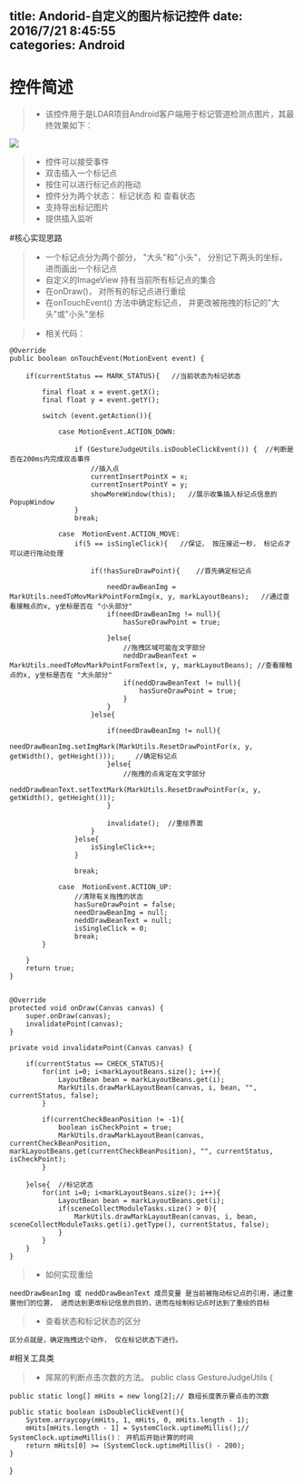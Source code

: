 title: Andorid-自定义的图片标记控件
date: 2016/7/21 8:45:55  
categories: Android
---

# 控件简述
>- 该控件用于是LDAR项目Android客户端用于标记管道检测点图片，其最终效果如下：

![](http://7xrbxa.com1.z0.glb.clouddn.com/Android-%E6%A3%80%E6%B5%8B%E7%82%B9%E6%A0%87%E8%AE%B0%E7%95%8C%E9%9D%A2.jpg)

>- 控件可以接受事件
>- 双击插入一个标记点
>- 按住可以进行标记点的拖动
>- 控件分为两个状态： 标记状态 和 查看状态
>- 支持导出标记图片
>- 提供插入监听


#核心实现思路
>- 一个标记点分为两个部分， "大头"和"小头"， 分别记下两头的坐标， 进而画出一个标记点
>- 自定义的ImageView 持有当前所有标记点的集合
>- 在onDraw()， 对所有的标记点进行重绘
>- 在onTouchEvent() 方法中确定标记点， 并更改被拖拽的标记的"大头"或"小头"坐标

>- 相关代码： 


	@Override
    public boolean onTouchEvent(MotionEvent event) {

        if(currentStatus == MARK_STATUS){   //当前状态为标记状态

            final float x = event.getX();
            final float y = event.getY();

            switch (event.getAction()){

                case MotionEvent.ACTION_DOWN:

                    if (GestureJudgeUtils.isDoubleClickEvent()) {  //判断是否在200ms内完成双击事件
                        //插入点
                        currentInsertPointX = x;
                        currentInsertPointY = y;
                        showMoreWindow(this);   //展示收集插入标记点信息的PopupWindow
                    }
                    break;

                case  MotionEvent.ACTION_MOVE:
                    if(5 == isSingleClick){   //保证， 按压接近一秒， 标记点才可以进行拖动处理

                        if(!hasSureDrawPoint){    //首先确定标记点

                            needDrawBeanImg =  MarkUtils.needToMovMarkPointFormImg(x, y, markLayoutBeans);   //通过查看接触点的x, y坐标是否在 "小头部分"
                            if(needDrawBeanImg != null){
                                hasSureDrawPoint = true;

                            }else{
                                //拖拽区域可能在文字部分
                                neddDrawBeanText =  MarkUtils.needToMovMarkPointFormText(x, y, markLayoutBeans); //查看接触点的x, y坐标是否在 "大头部分"
                                if(neddDrawBeanText != null){
                                    hasSureDrawPoint = true;
                                }
                            }
                        }else{

                            if(needDrawBeanImg != null){
                                needDrawBeanImg.setImgMark(MarkUtils.ResetDrawPointFor(x, y, getWidth(), getHeight()));     //确定标记点
                            }else{
                                //拖拽的点肯定在文字部分
                                neddDrawBeanText.setTextMark(MarkUtils.ResetDrawPointFor(x, y, getWidth(), getHeight()));
                            }

                            invalidate();  //重绘界面
                        }
                    }else{
                        isSingleClick++;
                    }

                    break;

                case  MotionEvent.ACTION_UP:
                    //清除有关拖拽的状态
                    hasSureDrawPoint = false;
                    needDrawBeanImg = null;
                    neddDrawBeanText = null;
                    isSingleClick = 0;
                    break;
            }

        }
        return true;
    }


  	@Override
    protected void onDraw(Canvas canvas) {
        super.onDraw(canvas);
        invalidatePoint(canvas);
    }

    private void invalidatePoint(Canvas canvas) {

        if(currentStatus == CHECK_STATUS){
            for(int i=0; i<markLayoutBeans.size(); i++){
                LayoutBean bean = markLayoutBeans.get(i);
                MarkUtils.drawMarkLayoutBean(canvas, i, bean, "", currentStatus, false);
            }

            if(currentCheckBeanPosition != -1){
                boolean isCheckPoint = true;
                MarkUtils.drawMarkLayoutBean(canvas, currentCheckBeanPosition, markLayoutBeans.get(currentCheckBeanPosition), "", currentStatus, isCheckPoint);
            }

        }else{  //标记状态
            for(int i=0; i<markLayoutBeans.size(); i++){
                LayoutBean bean = markLayoutBeans.get(i);
                if(sceneCollectModuleTasks.size() > 0){
                    MarkUtils.drawMarkLayoutBean(canvas, i, bean, sceneCollectModuleTasks.get(i).getType(), currentStatus, false);
                }
            }
        }
    }



>- 如何实现重绘

	needDrawBeanImg 或 neddDrawBeanText 成员变量 是当前被拖动标记点的引用，通过重置他们的位置， 进而达到更改标记信息的目的，进而在绘制标记点时达到了重绘的目标

>- 查看状态和标记状态的区分
	
	区分点就是，确定拖拽这个动作， 仅在标记状态下进行。


#相关工具类

>- 屌屌的判断点击次数的方法。
public class GestureJudgeUtils {

    public static long[] mHits = new long[2];// 数组长度表示要点击的次数

    public static boolean isDoubleClickEvent(){
        System.arraycopy(mHits, 1, mHits, 0, mHits.length - 1);
        mHits[mHits.length - 1] = SystemClock.uptimeMillis();//  SystemClock.uptimeMillis()： 开机后开始计算的时间
        return mHits[0] >= (SystemClock.uptimeMillis() - 200);
    }

}
